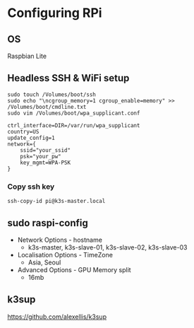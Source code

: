 # Configuring RPi

## OS

Raspbian Lite

## Headless SSH & WiFi setup

```
sudo touch /Volumes/boot/ssh
sudo echo "\ncgroup_memory=1 cgroup_enable=memory" >> /Volumes/boot/cmdline.txt
sudo vim /Volumes/boot/wpa_supplicant.conf
```
```
ctrl_interface=DIR=/var/run/wpa_supplicant
country=US
update_config=1
network={
    ssid="your_ssid"
    psk="your_pw"
    key_mgmt=WPA-PSK
}
```

### Copy ssh key

```
ssh-copy-id pi@k3s-master.local
```

## sudo raspi-config

- Network Options - hostname
    - k3s-master, k3s-slave-01, k3s-slave-02, k3s-slave-03
- Localisation Options - TimeZone
    - Asia, Seoul
- Advanced Options - GPU Memory split
    - 16mb

## k3sup

https://github.com/alexellis/k3sup
